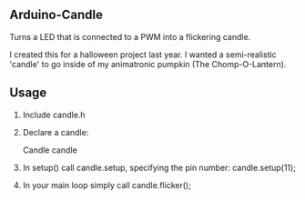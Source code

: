 ## Arduino-Candle

Turns a LED that is connected to a PWM into a flickering candle.

I created this for a halloween project last year. I wanted a semi-realistic 'candle' to go inside of my animatronic pumpkin (The Chomp-O-Lantern). 

## Usage

1. Include candle.h
2. Declare a candle:

    Candle candle

3. In setup() call candle.setup, specifying the pin number:
    candle.setup(11);

4. In your main loop simply call candle.flicker();
